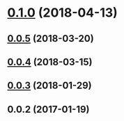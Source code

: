 <a name="0.1.0"></a>
# [0.1.0](https://github.com/cheminfo-js/ocr/compare/v0.0.5...v0.1.0) (2018-04-13)



<a name="0.0.5"></a>
## [0.0.5](https://github.com/cheminfo-js/ocr/compare/v0.0.4...v0.0.5) (2018-03-20)



<a name="0.0.4"></a>
## [0.0.4](https://github.com/cheminfo-js/ocr/compare/v0.0.3...v0.0.4) (2018-03-15)



<a name="0.0.3"></a>
## [0.0.3](https://github.com/cheminfo-js/ocr/compare/v0.0.2...v0.0.3) (2018-01-29)



<a name="0.0.2"></a>
## 0.0.2 (2017-01-19)



